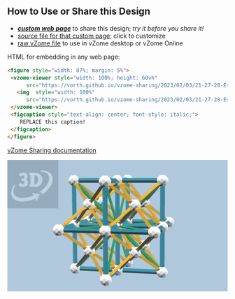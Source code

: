 
## How to Use or Share this Design

 - [***custom web page***][post] to share this design; *try it before you share it!*
 - [source file for that custom page][source]; click to customize
 - [raw vZome file][raw] to use in vZome desktop or vZome Online
 
 HTML for embedding in any web page:
 ```html
<figure style="width: 87%; margin: 5%">
  <vzome-viewer style="width: 100%; height: 60vh"
       src="https://vorth.github.io/vzome-sharing/2023/02/03/21-27-28-Eschers-solid-octahedral/Eschers-solid-octahedral.vZome" >
    <img  style="width: 100%"
       src="https://vorth.github.io/vzome-sharing/2023/02/03/21-27-28-Eschers-solid-octahedral/Eschers-solid-octahedral.png" >
  </vzome-viewer>
  <figcaption style="text-align: center; font-style: italic;">
     REPLACE this caption!
  </figcaption>
</figure>
 ```

[vZome Sharing documentation](https://vzome.github.io/vzome/sharing.html#how-it-works)

![Image](<Eschers-solid-octahedral.png>)


[post]: <https://vorth.github.io/vzome-sharing/2023/02/03/Eschers-solid-octahedral-21-27-28.html>
[source]: <https://github.com/vorth/vzome-sharing/edit/main/_posts/2023-02-03-Eschers-solid-octahedral-21-27-28.md>
[raw]: <https://raw.githubusercontent.com/vorth/vzome-sharing/main/2023/02/03/21-27-28-Eschers-solid-octahedral/Eschers-solid-octahedral.vZome>